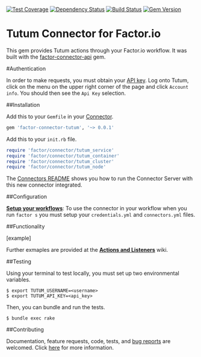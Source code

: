 [![Test Coverage](https://codeclimate.com/github/factor-io/connector-tutum/badges/coverage.svg)](https://codeclimate.com/github/factor-io/connector-tutum)
[![Dependency Status](https://gemnasium.com/factor-io/connector-tutum.svg)](https://gemnasium.com/factor-io/connector-tutum)
[![Build Status](https://travis-ci.org/factor-io/connector-tutum.svg?branch=rework)](https://travis-ci.org/factor-io/connector-tutum)
[![Gem Version](https://badge.fury.io/rb/factor-connector-tutum.svg)](http://badge.fury.io/rb/factor-connector-tutum)

Tutum Connector for Factor.io
======================

This gem provides Tutum actions through your Factor.io workflow. It was built with the [factor-connector-api](https://github.com/factor-io/connector-api) gem.

#Authentication

In order to make requests, you must obtain your [API key](https://dashboard.tutum.co/account/). Log onto Tutum, click on the menu on the upper right corner of the page and click `Account info`. You should then see the `Api Key` selection.

##Installation

Add this to your `Gemfile` in your [Connector](https://github.com/factor-io/connector).

```ruby
gem 'factor-connector-tutum', '~> 0.0.1'
```

Add this to your `init.rb` file.

```ruby
require 'factor/connector/tutum_service'
require 'factor/connector/tutum_container'
require 'factor/connector/tutum_cluster'
require 'factor/connector/tutum_node'
```
The [Connectors README](https://github.com/factor-io/connector#running) shows you how to run the Connector Server with this new connector integrated.

##Configuration

**[Setup your workflows](https://github.com/factor-io/connector-rackspace/wiki/Setup-your-workflows)**: To use the connector in your workflow when you run `factor s` you must setup your `credentials.yml` and `connectors.yml` files.

##Functionality

[example]

Further exmaples are provided at the **[Actions and Listeners](https://github.com/factor-io/connector-tutum/wiki/Actions-and-Listeners)** wiki.

##Testing

Using your terminal to test locally, you must set up two environmental variables.

```shell
$ export TUTUM_USERNAME=<username>
$ export TUTUM_API_KEY=<api_key>
```

Then, you can bundle and run the tests.

```shell
$ bundle exec rake
```

##Contributing

Documentation, feature requests, code, tests, and [bug reports](https://github.com/factor-io/connector-tutum/issues/new) are welcomed. Click [here](https://github.com/factor-io/factor/wiki/Contribution) for more information.
